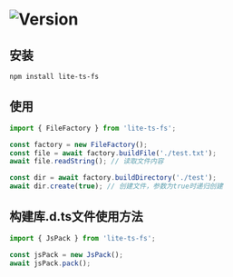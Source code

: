 # ![Version](https://img.shields.io/badge/version-1.4.0-green.svg)

## 安装

```
npm install lite-ts-fs
```

## 使用

```typescript
import { FileFactory } from 'lite-ts-fs';

const factory = new FileFactory();
const file = await factory.buildFile('./test.txt');
await file.readString(); // 读取文件内容

const dir = await factory.buildDirectory('./test');
await dir.create(true); // 创建文件，参数为true时递归创建
```

## 构建库.d.ts文件使用方法

```typescript
import { JsPack } from 'lite-ts-fs';

const jsPack = new JsPack();
await jsPack.pack();

```
